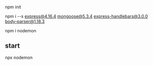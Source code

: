 npm init

npm i --s express@4.16.4 mongoose@5.3.4 express-handlebars@3.0.0 body-parser@1.18.3

npm i nodemon

## start

npx nodemon